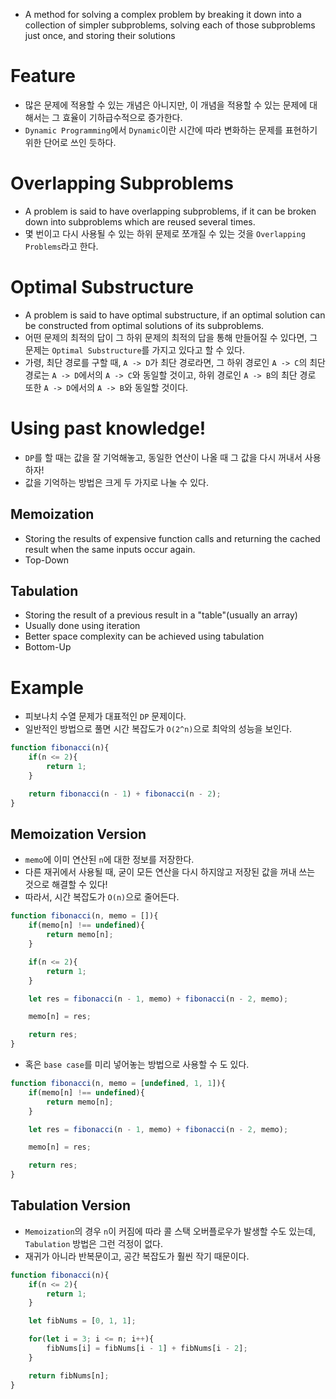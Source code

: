 - A method for solving a complex problem by breaking it down into a collection of simpler subproblems, solving each of those subproblems just once, and storing their solutions

# Feature
- 많은 문제에 적용할 수 있는 개념은 아니지만, 이 개념을 적용할 수 있는 문제에 대해서는 그 효율이 기하급수적으로 증가한다.
- `Dynamic Programming`에서 `Dynamic`이란 시간에 따라 변화하는 문제를 표현하기 위한 단어로 쓰인 듯하다.

# Overlapping Subproblems
- A problem is said to have overlapping subproblems, if it can be broken down into subproblems which are reused several times.
- 몇 번이고 다시 사용될 수 있는 하위 문제로 쪼개질 수 있는 것을 `Overlapping Problems`라고 한다.

# Optimal Substructure
- A problem is said to have optimal substructure, if an optimal solution can be constructed from optimal solutions of its subproblems.
- 어떤 문제의 최적의 답이 그 하위 문제의 최적의 답을 통해 만들어질 수 있다면, 그 문제는 `Optimal Substructure`를 가지고 있다고 할 수 있다.
- 가령, 최단 경로를 구할 때, `A -> D`가 최단 경로라면, 그 하위 경로인 `A -> C`의 최단 경로는 `A -> D`에서의 `A -> C`와 동일할 것이고, 하위 경로인 `A -> B`의 최단 경로 또한 `A -> D`에서의 `A -> B`와 동일할 것이다.

# Using past knowledge!
- `DP`를 할 때는 값을 잘 기억해놓고, 동일한 연산이 나올 때 그 값을 다시 꺼내서 사용하자!
- 값을 기억하는 방법은 크게 두 가지로 나눌 수 있다.
## Memoization
- Storing the results of expensive function calls and returning the cached result when the same inputs occur again.
- Top-Down
## Tabulation
- Storing the result of a previous result in a "table"(usually an array)
- Usually done using iteration
- Better space complexity can be achieved using tabulation
- Bottom-Up

# Example
- 피보나치 수열 문제가 대표적인 `DP` 문제이다.
- 일반적인 방법으로 풀면 시간 복잡도가 `O(2^n)`으로 최악의 성능을 보인다.

```js
function fibonacci(n){
	if(n <= 2){
		return 1;
	}

	return fibonacci(n - 1) + fibonacci(n - 2);
}
```
## Memoization Version
- `memo`에 이미 연산된 `n`에 대한 정보를 저장한다.
- 다른 재귀에서 사용될 때, 굳이 모든 연산을 다시 하지않고 저장된 값을 꺼내 쓰는 것으로 해결할 수 있다!
- 따라서, 시간 복잡도가 `O(n)`으로 줄어든다.

```js
function fibonacci(n, memo = []){
	if(memo[n] !== undefined){
		return memo[n];
	}

	if(n <= 2){
		return 1;
	}

	let res = fibonacci(n - 1, memo) + fibonacci(n - 2, memo);

	memo[n] = res;

	return res;
}
```

- 혹은 `base case`를 미리 넣어놓는 방법으로 사용할 수 도 있다.
```js
function fibonacci(n, memo = [undefined, 1, 1]){
	if(memo[n] !== undefined){
		return memo[n];
	}

	let res = fibonacci(n - 1, memo) + fibonacci(n - 2, memo);

	memo[n] = res;

	return res;
}
```
## Tabulation Version
- `Memoization`의 경우 `n`이 커짐에 따라 콜 스택 오버플로우가 발생할 수도 있는데, `Tabulation` 방법은 그런 걱정이 없다.
- 재귀가 아니라 반복문이고, 공간 복잡도가 훨씬 작기 때문이다.

```js
function fibonacci(n){
	if(n <= 2){
		return 1;
	}

	let fibNums = [0, 1, 1];

	for(let i = 3; i <= n; i++){
		fibNums[i] = fibNums[i - 1] + fibNums[i - 2];
	}

	return fibNums[n];
}
```